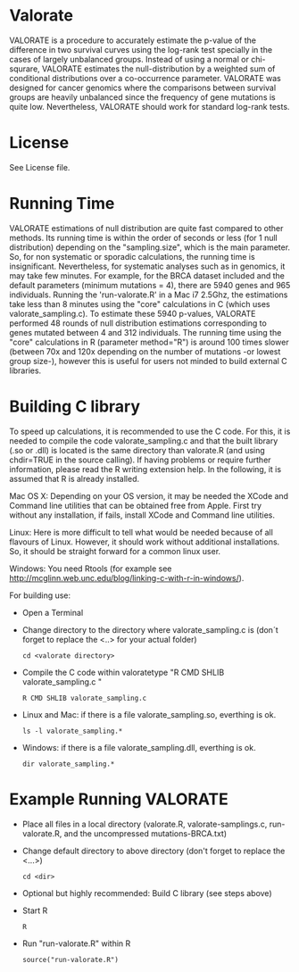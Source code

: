 # Valorate
VALORATE is a procedure to accurately estimate the p-value of the difference in two survival curves using the log-rank test specially in the cases of largely unbalanced groups. Instead of using a normal or chi-squrare, VALORATE estimates the null-distribution by a weighted sum of conditional distributions over a co-occurrence parameter. VALORATE was designed for cancer genomics where the comparisons between survival groups are heavily unbalanced since the frequency of gene mutations is quite low. Nevertheless, VALORATE should work for standard log-rank tests.

# License
See License file.

# Running Time
VALORATE estimations of null distribution are quite fast compared to other methods. Its running time is within the order of seconds or less (for 1 null distribution) depending on the "sampling.size", which is the main parameter. So, for non systematic or sporadic calculations, the running time is insignificant. Nevertheless, for systematic analyses such as in genomics, it may take few minutes. For example, for the BRCA dataset included and the default parameters (minimum mutations = 4), there are 5940 genes and 965 individuals. Running the 'run-valorate.R' in a Mac i7 2.5Ghz, the estimations take less than 8 minutes using the "core" calculations in C (which uses valorate_sampling.c). To estimate these 5940 p-values, VALORATE performed 48 rounds of null distribution estimations corresponding to genes mutated between 4 and 312 individuals. The running time using the "core" calculations in R (parameter method="R") is around 100 times slower (between 70x and 120x depending on the number of mutations -or lowest group size-), however this is useful for users not minded to build external C libraries.

# Building C library
To speed up calculations, it is recommended to use the C code. For this, it is needed to compile the code valorate_sampling.c and that the built library (.so or .dll) is located is the same directory than valorate.R (and using chdir=TRUE in the source calling). If having problems or require further information, please read the R writing extension help. In the following, it is assumed that R is already installed.

Mac OS X: 
Depending on your OS version, it may be needed the XCode and Command line utilities that can be obtained free from Apple. First try without any installation, if fails, install XCode and Command line utilities.


Linux: 
Here is more difficult to tell what would be needed because of all flavours of Linux. However, it should work without additional installations. So, it should be straight forward for a common linux user.

Windows: 
You need Rtools (for example see http://mcglinn.web.unc.edu/blog/linking-c-with-r-in-windows/).

For building use:
- Open a Terminal
- Change directory to the directory where valorate_sampling.c is (don´t forget to replace the <..> for your actual folder)

    `cd <valorate directory>`

- Compile the C code within valoratetype "R CMD SHLIB valorate_sampling.c <ENTER>"

    `R CMD SHLIB valorate_sampling.c`

- Linux and Mac: if there is a file valorate_sampling.so, everthing is ok.

    `ls -l valorate_sampling.*`

- Windows:       if there is a file valorate_sampling.dll, everthing is ok.

    `dir valorate_sampling.*`

# Example Running VALORATE
- Place all files in a local directory (valorate.R, valorate-samplings.c, run-valorate.R, and the uncompressed mutations-BRCA.txt)
- Change default directory to above directory (don't forget to replace the <...>)

    `cd <dir>`

- Optional but highly recommended: Build C library (see steps above)

- Start R

    `R`

- Run "run-valorate.R" within R

    `source("run-valorate.R")`
    

